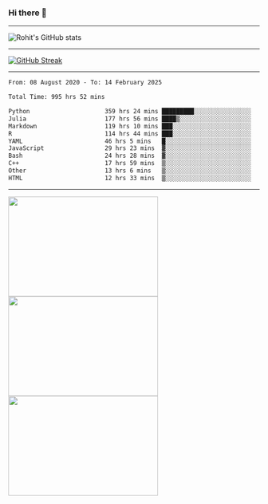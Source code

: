 ### Hi there 👋

<hr/>

![Rohit's GitHub stats](https://github-readme-stats.vercel.app/api?username=RohitRathore1&show_icons=true&theme=transparent)

<hr/>

[![GitHub Streak](http://github-readme-streak-stats.herokuapp.com?user=RohitRathore1&theme=dark&mode=weekly)](https://git.io/streak-stats)

<hr/>

<!--START_SECTION:waka-->

```txt
From: 08 August 2020 - To: 14 February 2025

Total Time: 995 hrs 52 mins

Python                     359 hrs 24 mins █████████░░░░░░░░░░░░░░░░   36.09 %
Julia                      177 hrs 56 mins ████▒░░░░░░░░░░░░░░░░░░░░   17.87 %
Markdown                   119 hrs 10 mins ███░░░░░░░░░░░░░░░░░░░░░░   11.97 %
R                          114 hrs 44 mins ███░░░░░░░░░░░░░░░░░░░░░░   11.52 %
YAML                       46 hrs 5 mins   █░░░░░░░░░░░░░░░░░░░░░░░░   04.63 %
JavaScript                 29 hrs 23 mins  ▓░░░░░░░░░░░░░░░░░░░░░░░░   02.95 %
Bash                       24 hrs 28 mins  ▓░░░░░░░░░░░░░░░░░░░░░░░░   02.46 %
C++                        17 hrs 59 mins  ▒░░░░░░░░░░░░░░░░░░░░░░░░   01.81 %
Other                      13 hrs 6 mins   ▒░░░░░░░░░░░░░░░░░░░░░░░░   01.32 %
HTML                       12 hrs 33 mins  ▒░░░░░░░░░░░░░░░░░░░░░░░░   01.26 %
```

<!--END_SECTION:waka-->

<hr/>

<p>
  <img src="https://wakatime.com/share/@TeAmp0is0N/0205e68a-e5ed-48bf-b870-3c94c1fa77d3.svg" width="300" height="200">
  <img src="https://wakatime.com/share/@TeAmp0is0N/3935ee43-08a3-493e-8b95-60c1f9204b15.svg" width="300" height="200">
  <img src="https://wakatime.com/share/@TeAmp0is0N/8717aacc-7340-44e0-abb1-987dc9823fcd.svg" width="300" height="200">
</p>




